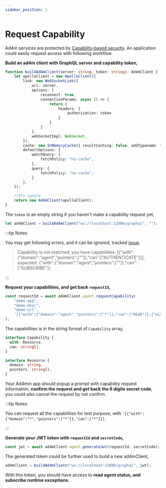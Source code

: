 ```yaml
---
sidebar_position: 1
---
```


# Request Capability

Ad4m services are protected by [Capability-based security](https://en.wikipedia.org/wiki/Capability-based_security). An application could easily request access with following workflow.

**Build an ad4m client with GraphQL server and capability token,**

```typescript
function buildAd4mClient(server: string, token: string): Ad4mClient {
	let apolloClient = new ApolloClient({
		link: new WebSocketLink({
			uri: server,
			options: {
				reconnect: true,
				connectionParams: async () => {
					return {
						headers: {
							authorization: token
						}
					}
				}
			},
			webSocketImpl: WebSocket,
		}),
		cache: new InMemoryCache({ resultCaching: false, addTypename: false }),
		defaultOptions: {
			watchQuery: {
				fetchPolicy: "no-cache",
			},
			query: {
				fetchPolicy: "no-cache",
			}
		},
	});

	//@ts-ignore
	return new Ad4mClient(apolloClient);
}
```

The `token` is an empty string if you haven't make a capability request yet.

```typescript
let ad4mClient = buildAd4mClient("ws://localhost:12000/graphql", "");
```

:::tip Notes

You may get following errors, and it can be ignored, tracked [issue](https://github.com/perspect3vism/ad4m/issues/43).

> Capability is not matched, you have capabilities: [{"with":{"domain":"agent","pointers":[""]},"can":["AUTHENTICATE"]}], expected: {"with":{"domain":"agent","pointers":[""]},"can":["SUBSCRIBE"]}

:::

**Request your capabilities, and get back `requestId`,**

```typescript
const requestId = await ad4mClient.agent.requestCapability(
    "demo-app",
    "demo-desc",
    "demo-url",
    '[{"with":{"domain":"agent","pointers":["*"]},"can":["READ"]},{"with":{"domain":"runtime.exception","pointers":["*"]},"can":["SUBSCRIBE"]}]'
);
```

The capabilities is in the string format of `Capability` array,

```typescript
interface Capability {
  with: Resource,
  can: string[],
}

interface Resource {
  domain: string,
  pointers: string[],
}
```

Your Ad4min app should popup a prompt with capability request information, **confirm the request and get back the 6 digits secret code**, you could also cancel the request by not confirm.

:::tip Notes

You can request all the capabilities for test purpose, with `'[{"with":{"domain":"*","pointers":["*"]},"can":["*"]}]`.

:::

**Generate your JWT token with `requestId` and `secretCode`,**

```typescript
const jwt = await ad4mClient.agent.generateJwt(requestId, secretCode);
```

The generated token could be further used to build a new ad4mClient,

```typescript
ad4mClient = buildAd4mClient("ws://localhost:12000/graphql", jwt);
```

With this token, you should have access to **read agent status, and subscribe runtime exceptions**.
